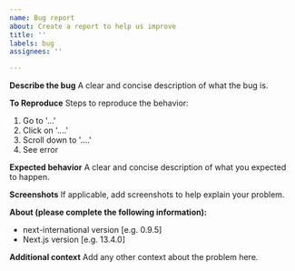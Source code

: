 ```yaml
---
name: Bug report
about: Create a report to help us improve
title: ''
labels: bug
assignees: ''

---
```


**Describe the bug**
A clear and concise description of what the bug is.

**To Reproduce**
Steps to reproduce the behavior:
1. Go to '...'
2. Click on '....'
3. Scroll down to '....'
4. See error

**Expected behavior**
A clear and concise description of what you expected to happen.

**Screenshots**
If applicable, add screenshots to help explain your problem.

**About (please complete the following information):**
 - next-international version [e.g. 0.9.5]
 - Next.js version [e.g. 13.4.0]

**Additional context**
Add any other context about the problem here.
